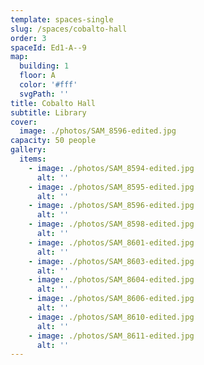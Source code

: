 ```yaml
---
template: spaces-single
slug: /spaces/cobalto-hall
order: 3
spaceId: Ed1-A--9
map: 
  building: 1
  floor: A
  color: '#fff'
  svgPath: ''
title: Cobalto Hall
subtitle: Library
cover:
  image: ./photos/SAM_8596-edited.jpg
capacity: 50 people
gallery:
  items:
    - image: ./photos/SAM_8594-edited.jpg
      alt: ''
    - image: ./photos/SAM_8595-edited.jpg
      alt: ''
    - image: ./photos/SAM_8596-edited.jpg
      alt: ''
    - image: ./photos/SAM_8598-edited.jpg
      alt: ''
    - image: ./photos/SAM_8601-edited.jpg
      alt: ''
    - image: ./photos/SAM_8603-edited.jpg
      alt: ''
    - image: ./photos/SAM_8604-edited.jpg
      alt: ''
    - image: ./photos/SAM_8606-edited.jpg
      alt: ''
    - image: ./photos/SAM_8610-edited.jpg
      alt: ''
    - image: ./photos/SAM_8611-edited.jpg
      alt: ''
---
```

